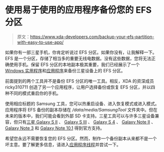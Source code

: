 # 使用易于使用的应用程序备份您的 EFS 分区

> 原文：<https://www.xda-developers.com/backup-your-efs-partition-with-easy-to-use-app/>

如果你有一部三星手机，你肯定听说过 EFS 分区。如果你没有，让我解释一下。EFS 是一个分区，存储了相当多的重要无线电数据。没有这些数据，您将无法正确使用手机。保留 EFS 分区的本地副本极其重要，我们已经展示了一个 [Windows 实用程序](http://www.xda-developers.com/android/easily-backup-the-efs-partition-on-the-samsung-galaxy-note-3/)和[应用程序](https://www.xda-developers.com/android/backup-and-restore-efs-modem-and-ta-partitions-with-just-a-root-app/)来备份三星设备上的 EFS 分区。

前面提到的两个工具并不是备份 EFS 分区的唯一工具。相反，XDA 的资深成员 ricky310711 创造了另一个应用程序，让用户选择备份或恢复 EFS 分区，并以四种不同的模式重启你的手机。

使用相应标题的 Samsung 工具，您可以热重启设备、进入恢复模式或进入模式。应用程序将 EFS 备份的副本存储在 */data/media/SamsungTool* 文件夹中。但在未来的版本中，我们可能会看到外部 SD 卡支持。三星工具可以与许多三星设备兼容，但只有[三星 Galaxy S II](http://forum.xda-developers.com/galaxy-s2) 、 [Galaxy S III](http://forum.xda-developers.com/galaxy-s3) 、 [Galaxy S 4](http://forum.xda-developers.com/galaxy-s4) 、 [Galaxy Note II](http://forum.xda-developers.com/galaxy-note-2) 、 [Galaxy Note 3](http://forum.xda-developers.com/galaxy-note-3) 和 [Galaxy Note 10.1](http://forum.xda-developers.com/galaxy-note-10-1) 得到官方支持。

希望您永远不需要恢复您的 EFS 分区。然而，制作一个备份副本从来都不是一个坏主意。要了解更多信息，请进入[应用程序线程](http://forum.xda-developers.com/showthread.php?t=2602325)并尝试一下。